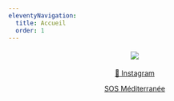 ```yaml
---
eleventyNavigation:
  title: Accueil
  order: 1
---
```

<h4 style="text-align: center"><img src="/images/en_course_final_ok.png"></h4><p style="text-align: center"><a href="https://www.instagram.com/gavino_minitransat/">📸 Instagram</a></p><p style="text-align: center"><a href="https://sosmediterranee.fr/">SOS Méditerranée</a></p>